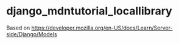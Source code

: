 # django_mdntutorial_locallibrary

Based on https://developer.mozilla.org/en-US/docs/Learn/Server-side/Django/Models
